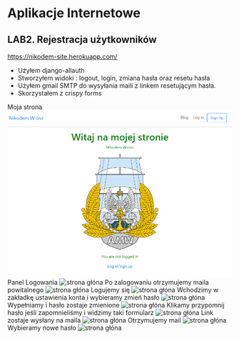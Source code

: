 # Aplikacje Internetowe

## LAB2. Rejestracja użytkowników
https://nikodem-site.herokuapp.com/
- Użyłem django-allauth
- Stworzyłem widoki : logout, login, zmiana hasła oraz resetu hasła
- Użyłem gmail SMTP do wysyłania maili z linkem resetującym hasła.
- Skorzystałem z crispy forms

Moja strona
  ![strona głóna](scr/1.PNG)
Panel Logowania
  ![strona głóna](/scr/2.PNG)
Po zalogowaniu otrzymujemy maila powitalnego
  ![strona głóna](/scr/3.PNG)
Logujemy się
  ![strona głóna](/scr/4.PNG)
Wchodzimy w zakładkę ustawienia konta i wybieramy zmień hasło
  ![strona głóna](/scr/5.PNG)
 Wypełniamy i hasło zostaje zmienione
  ![strona głóna](/scr/6.PNG)
 Klikamy przypomnij hasło jeśli zapomnieliśmy i widzimy taki formularz
  ![strona głóna](/scr/7.PNG)
 Link zostaje wysłany na maila
  ![strona głóna](/scr/8.PNG)
  Otrzymujemy mail
  ![strona głóna](/scr/9.PNG)
  Wybieramy nowe hasło
  ![strona głóna](/scr/10.PNG)



